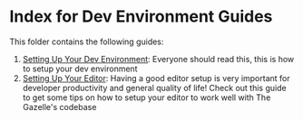 # Index for Dev Environment Guides

This folder contains the following guides:

1.  [Setting Up Your Dev Environment](./setting-up-dev-environment.md): Everyone should read this, this is how to setup your dev environment
2.  [Setting Up Your Editor](./setting-up-editor.md): Having a good editor setup is very important for developer productivity and general quality of life! Check out this guide to get some tips on how to setup your editor to work well with The Gazelle's codebase
